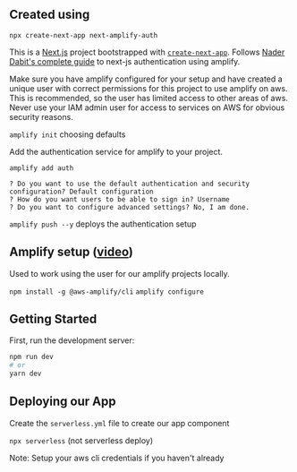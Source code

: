 ## Created using

`npx create-next-app next-amplify-auth`

This is a [Next.js](https://nextjs.org/) project bootstrapped with [`create-next-app`](https://github.com/vercel/next.js/tree/canary/packages/create-next-app). Follows [Nader Dabit's complete guide][dabit-tutorial] to next-js authentication using amplify.

Make sure you have amplify configured for your setup and have created a unique user with correct permissions for this project to use amplify on aws. This is recommended, so the user has limited access to other areas of aws. Never use your IAM admin user for access to services on AWS for obvious security reasons.

`amplify init` choosing defaults

Add the authentication service for amplify to your project.

`amplify add auth`

```
? Do you want to use the default authentication and security configuration? Default configuration
? How do you want users to be able to sign in? Username
? Do you want to configure advanced settings? No, I am done.
```

`amplify push --y` deploys the authentication setup

## Amplify setup ([video][amplify])

Used to work using the user for our amplify projects locally.

`npm install -g @aws-amplify/cli`
`amplify configure`

## Getting Started

First, run the development server:

```bash
npm run dev
# or
yarn dev
```

## Deploying our App

Create the `serverless.yml` file to create our app component

`npx serverless` (not serverless deploy)

Note: Setup your aws cli credentials if you haven't already

[amplify]: https://www.youtube.com/watch?v=n4DuYTzpvdE
[dabit-tutorial]: https://dev.to/dabit3/the-complete-guide-to-next-js-authentication-2aco
